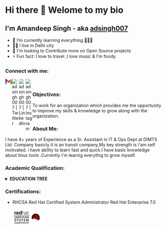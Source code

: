 # Hi there 👋  Welome to my bio 
## I'm Amandeep Singh - aka [adsingh007][twitter] 

- 🌱 I’m currently learning everything.👨🏻‍🎓
- 🏇🏻 I live in Delhi city
- 🥅  I'm looking to Contribute more on Open Source projects
- ⚡ Fun fact: I love to travel ,I love music & I'm foody.

### Connect with me:

[<img align="left" alt="adsingh007" width="22px" src="https://github.com/adsingh007/adsingh007/blob/main/256px-Gmail_icon_(2020).svg.png" />][Gmail]
[<img align="left" alt="adsingh007 | Twitter" width="22px" src="https://cdn.jsdelivr.net/npm/simple-icons@v3/icons/twitter.svg" />][twitter]
[<img align="left" alt="adsingh007 | LinkedIn" width="22px" src="https://cdn.jsdelivr.net/npm/simple-icons@v3/icons/linkedin.svg" />][linkedin]
[<img align="left" alt="adsingh007 | Instagram" width="22px" src="https://cdn.jsdelivr.net/npm/simple-icons@v3/icons/instagram.svg" />][instagram]
<br />

[twitter]: https://twitter.com/007Amanvirdi
[youtube]: https://www.youtube.com/channel/UCIwrSDnkFEhWtI6QNNZRcig
[instagram]: https://www.instagram.com/sngh_ad
[linkedin]: https://www.linkedin.com/in/aman-virdi-87031654
[Gmail]: https://mail.google.com/mail/u/0/?tab=rm&ogbl#inbox


### Objectives:
To work for an organization which provides me the opportunity to improve my skills & knowledge to grow along with the organization.

### About Me:

I have 4+ years of Experience as a Sr. Assistant in IT & Ops Dept at DIMTS Ltd. Company basicly it is an transit company,My key strength is i'am self motivated.
i have ability to learn fast and quick.I have basic knowledge about linux tools .Currently i'm learnig everythig to grow myself.

### Academic Qualification: 

<details close="close"> 
  <summary><b>EDUCATION TREE </b></summary>
  <summary><b>Education Tree </b></summary>
  <ol> <br/>
     <li>
      :arrow_down_small:GRADUATION:arrow_down_small:
        </li>
  
    
| ***Degree/Qualification***  |  ***Graduated***  |
| :------: | :-----: | 
|B.Tech [Information Technology]  | 2017 |
      
          
 
  
       
| ***INTERMEDIATE Qualification***  | ***Session***  |
| :------: | :-----: |
|N.I.O.S [NON Medical]  | 2011-2013|     
     
  
      
       
| ***MATRICULATION Qualification***  |  ***Session***  |
| :------: | :-----: | 
|C.B.S.E ]   | Upto 2011 |     
</ol>
</details>

### Certifications:

- RHCSA
  Red Hat Certified System Administrator
  Red Hat Enterprise 7.0	
  <br/>
  <a href="https://rhtapps.redhat.com/certifications/badge/verify/VRYPYLUYBGU7MCRBGDVBJFT6NUAEQU3CUPSQX2KSDXT6RW46LQ3T7ULZ55KZZ56SKO7EQ3ETTLYZQ4U5NQYTCNA62RUWOCM34WWBUYQ="><img src="rd.jpg" alt="Red Hat Certified System Administrator"
   title="Red Hat Certified System Administrator" width="20%" /> </a> 



